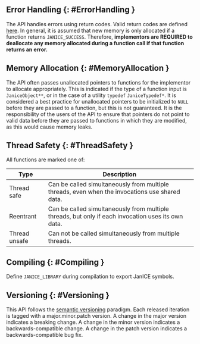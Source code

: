 ## Error Handling {: #ErrorHandling }

The API handles errors using return codes. Valid return codes are defined
[here](#JaniceError). In general, it is assumed that new memory is only
allocated if a function returns <code>JANICE_SUCCESS</code>. Therefore,
**implementors are REQUIRED to deallocate any memory allocated during a
function call if that function returns an error.**

## Memory Allocation {: #MemoryAllocation }

The API often passes unallocated pointers to functions for the
implementor to allocate appropriately. This is indicated if the type of a
function input is <code>JaniceObject\*\*</code>, or in the case of a utility
<code>typedef</code> <code>JaniceTypedef\*</code>. It is considered a best
practice for unallocated pointers to be initialized to <code>NULL</code> before
they are passed to a function, but this is not guaranteed. It is the
responsibility of the users of the API to ensure that pointers do not point to
valid data before they are passed to functions in which they are modified, as
this would cause memory leaks.

## Thread Safety {: #ThreadSafety }
All functions are marked one of:

Type          | Description
------------- | -----------
Thread safe   | Can be called simultaneously from multiple threads, even when the invocations use shared data.
Reentrant     | Can be called simultaneously from multiple threads, but only if each invocation uses its own data.
Thread unsafe | Can not be called simultaneously from multiple threads.

## Compiling {: #Compiling }
Define <code>JANICE_LIBRARY</code> during compilation to export JanICE symbols.

## Versioning {: #Versioning }

This API follows the [semantic versioning](http://semver.org) paradigm. Each
released iteration is tagged with a major.minor.patch version. A change in
the major version indicates a breaking change. A change in the minor version
indicates a backwards-compatible change. A change in the patch version
indicates a backwards-compatible bug fix.
